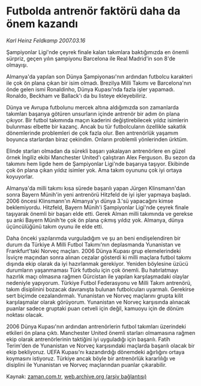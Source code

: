 # Futbolda antrenör faktörü daha da önem kazandı

*Karl Heinz Feldkamp 2007.03.16*

<tr><td class="metin" colspan="2" style="padding-top: 20px; padding-left: 5px; padding-right: 10px;">Şampiyonlar Ligi'nde çeyrek finale kalan takımlara baktığımızda en önemli sürpriz, geçen yılın şampiyonu Barcelona ile Real Madrid'in son 8'de olmayışı.</td></tr><tr><td class="metin" colspan="2" style="padding-top: 20px; padding-left: 5px; padding-right: 10px;"><p>Almanya'da yapılan son Dünya Şampiyonası'nın ardından futbolcu karakteri ile çok ön plana çıkan bir isim olmadı. Brezilya Milli Takımı ve Barcelona'nın önde gelen ismi Ronaldinho, Dünya Kupası'nda fazla işler yapamadı. Ronaldo, Beckham ve Ballack'ı da bu listeye ekleyebiliriz. 
<p> Dünya ve Avrupa futbolunu mercek altına aldığımızda son zamanlarda takımları başarıya götüren unsurların içinde antrenör bir adım ön plana çıkıyor. Bir futbol takımında maçın kaderini değiştirebilecek yıldız isimlerin bulunması elbette bir kazanç. Ancak bu tür futbolcuların özellikle sakatlık dönemlerinde problemleri de çok fazla olur. Ben antrenörlük yaşamım boyunca starlardan biraz çekindim. Onların problemli yönlerinden ürktüm. 
<p> Elinde starları olmadan da sürekli başarı yakalayan antrenörlere en güzel örnek İngiliz ekibi Manchester United'ı çalıştıran Alex Ferguson. Bu sezon da takımını hem ligde hem de Şampiyonlar Ligi'nde başarıya taşıyor. Ekibinde çok ön plana çıkan yıldız isimler yok. Ama takım oyununu çok iyi ortaya koyuyorlar. 
<p> Almanya'da milli takımı kısa sürede başarılı yapan Jürgen Klinsmann'dan sonra Bayern Münih'in yeni antrenörü Hitzfeld de iyi işler yapmaya başladı. 2006 öncesi Klinsmann'ın Almanya'yı dünya 3.'sü yapacağını kimse beklemiyordu. Hitzfeld, Bayern Münih'i Şampiyonlar Ligi'nde çeyrek finale taşıyarak önemli bir başarı elde etti. Gerek Alman milli takımında ve gerekse şu anki Bayern Münih'te çok ön plana çıkmış yıldız yok. Almanya, dünya üçüncülüğünü takım oyunu ile elde etti. 
<p> Daha önceki yazılarımda vurguladığım ve şu an beni endişelendiren bir durum da Türkiye A Milli Futbol Takımı'nın deplasmanda Yunanistan ve Frankfurt'taki Norveç maçları. 2006 Dünya Kupası grup elemelerindeki İsviçre maçından sonra alınan cezalar gösterdi ki milli maçlara futbol takımı dışında ekip olarak da iyi hazırlanmak gerekiyor. Yeniden böylesine üzücü durumların yaşanmaması Türk futbolu için çok önemli. Bu hatırlatmayı hazırlık maçı olmasına rağmen Gürcistan ile yapılan karşılaşmadaki olaylar nedeniyle yapıyorum. Türkiye Futbol Federasyonu ve Milli Takım antrenörü, takım disiplinini bozacak davranışta bulunan futbolcuları uyarmalı. Gerekirse sert biçimde cezalandırmalı. Yunanistan ve Norveç maçlarını grupta kilit karşılaşmalar olarak görüyorum. Yunanistan ve Norveç karşısında alınacak puanlar sadece gruptaki puan cetveli için değil, kamuoyu için de dönüm noktası olacak. 
<p> 2006 Dünya Kupası'nın ardından antrenörlerin futbol takımları üzerindeki etkileri ön plana çıktı. Manchester United önemli starları olmamasına rağmen ekip olarak antrenörlerinin taktiğini iyi uyguladığı için başarılı. Fatih Terim'den de Yunanistan ve Norveç karşısındaki maçlarda başarılı olacak bir ekip bekliyoruz. UEFA Kupası'nı kazandırdığı dönemdeki ağırlığını ortaya koymasını istiyoruz. Türkiye ancak böyle bir antrenörlük kararlılığı ve disiplini ile Yunanistan ve Norveç maçlarından puanlar çıkarabilir. <br/></p></p></p></p></p></p></td></tr>

Kaynak: [zaman.com.tr](http://zaman.com.tr/yazar.do?yazino=514019), [web.archive.org (arşiv bağlantısı)](http://web.archive.org/web/20080513025038/http://www.zaman.com.tr:80/yazar.do?yazino=514019)
